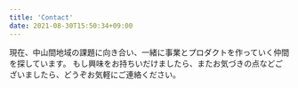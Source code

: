 ```yaml
---
title: 'Contact'
date: 2021-08-30T15:50:34+09:00
---
```


現在、中山間地域の課題に向き合い、一緒に事業とプロダクトを作っていく仲間を探しています。
もし興味をお持ちいだけましたら、またお気づきの点などございましたら、どうぞお気軽にご連絡ください。

